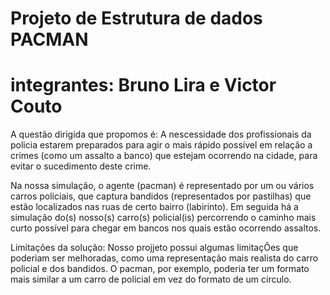 # Projeto de Estrutura de dados PACMAN
# integrantes: Bruno Lira e Victor Couto


A questão dirigida que propomos é: A nescessidade dos profissionais da policia estarem preparados para agir o mais rápido possível em relação a crimes (como um assalto a banco) que estejam ocorrendo na cidade, para evitar o sucedimento deste crime.

Na nossa simulação, o agente (pacman) é representado por um ou vários carros policiais, que captura bandidos (representados por pastilhas) que estão localizados nas ruas de certo bairro (labirinto). Em seguida há a simulação do(s) nosso(s) carro(s) policial(is) percorrendo o caminho mais curto possível para chegar em bancos nos quais estão ocorrendo assaltos.

Limitações da solução: Nosso projjeto possui algumas limitaçÕes que poderiam ser melhoradas, como uma representação mais realista do carro policial e dos bandidos. O pacman, por exemplo, poderia ter um formato mais similar a um carro de policial em vez do formato de um círculo.
